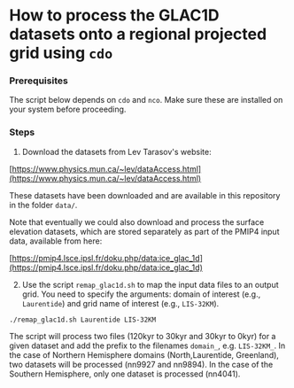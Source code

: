 # How to process the GLAC1D datasets onto a regional projected grid using `cdo`

### Prerequisites

The script below depends on `cdo` and `nco`. Make sure these are installed on your system before proceeding.

### Steps

1. Download the datasets from Lev Tarasov's website:

[https://www.physics.mun.ca/~lev/dataAccess.html](https://www.physics.mun.ca/~lev/dataAccess.html)

These datasets have been downloaded and are available in this repository in the folder `data/`. 

Note that eventually we could also download and process the surface elevation datasets, which are stored separately as part of the PMIP4 input data, available from here:

[https://pmip4.lsce.ipsl.fr/doku.php/data:ice_glac_1d](https://pmip4.lsce.ipsl.fr/doku.php/data:ice_glac_1d)

2. Use the script `remap_glac1d.sh` to map the input data files to an output grid. You need to specify the arguments: domain of interest (e.g., `Laurentide`) and grid name of interest (e.g., `LIS-32KM`). 

```
./remap_glac1d.sh Laurentide LIS-32KM
```

The script will process two files (120kyr to 30kyr and 30kyr to 0kyr) for a given dataset and add the prefix to the filenames `domain_`, e.g. `LIS-32KM_`. In the case of Northern Hemisphere domains (North,Laurentide, Greenland), two datasets will be processed (nn9927 and nn9894). In the case of the Southern Hemisphere, only one dataset is processed (nn4041).
